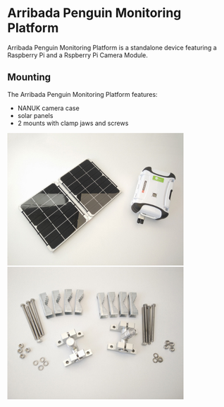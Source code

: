 # Arribada Penguin Monitoring Platform

Arribada Penguin Monitoring Platform is a standalone device featuring a Raspberry Pi and a Rspberry Pi Camera Module.


## Mounting

The Arribada Penguin Monitoring Platform features:
* NANUK camera case
* solar panels
* 2 mounts with clamp jaws and screws


<span><img
src="/pics/IMG_20180122_100336.jpg"  width="400px" height="300px">
<img
src="/pics/IMG_20180122_095626.jpg"  width="400px" height="300px"></span>
